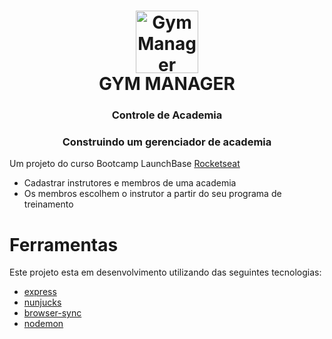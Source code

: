 <h1 align="center">
    <img alt="Gym Manager" src="https://skylab.rocketseat.com.br/api/files/1579616509463.svg" width="100px" />
    <br>GYM MANAGER<br>
   
</h1>

<h3 align="center">
  Controle de Academia
</h3>

<h3 align="center">
  Construindo um gerenciador de academia
</h3>

 <!-- links -->

 Um projeto do curso Bootcamp LaunchBase
[ Rocketseat ](https://rocketseat.com.br/)

 <!-- UL -->
* Cadastrar instrutores e membros de uma academia
* Os membros escolhem o instrutor a partir do seu programa de treinamento 

# Ferramentas

<p>Este projeto esta em desenvolvimento utilizando das seguintes tecnologias:</p>

- [express](https://expressjs.com/)
- [nunjucks](https://mozilla.github.io/nunjucks/getting-started.html)
- [browser-sync](https://www.browsersync.io/)
- [nodemon](https://www.npmjs.com/package/nodemon)

